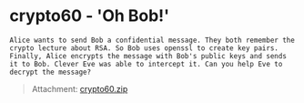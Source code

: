 # crypto60 - 'Oh Bob!'
    Alice wants to send Bob a confidential message. They both remember the crypto lecture about RSA. So Bob uses openssl to create key pairs. Finally, Alice encrypts the message with Bob's public keys and sends it to Bob. Clever Eve was able to intercept it. Can you help Eve to decrypt the message? 

> Attachment: [crypto60.zip](./crypto60.zip)
